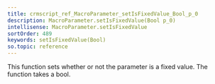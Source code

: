 ```yaml
---
title: crmscript_ref_MacroParameter_setIsFixedValue_Bool_p_0
description: MacroParameter.setIsFixedValue(Bool p_0)
intellisense: MacroParameter.setIsFixedValue
sortOrder: 489
keywords: setIsFixedValue(Bool)
so.topic: reference
---
```



This function sets whether or not the parameter is a fixed value. The function takes a bool.


